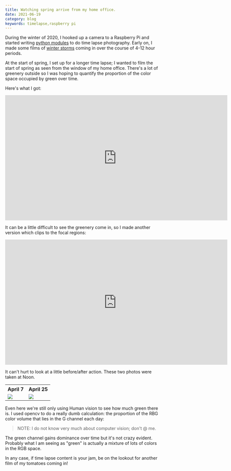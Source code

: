 ```yaml
---
title: Watching spring arrive from my home office.
date: 2021-06-19
category: blog
keywords: timelapse,raspberry pi
---
```


During the winter of 2020, I hooked up a camera to a Raspberry Pi and started writing [python modules](https://github.com/nolanbconaway/rpi-camera) to do time lapse photography. Early on, I made some films of [winter storms](https://www.youtube.com/watch?v=8ykslLDXHdA) coming in over the course of 4-12 hour periods.

At the start of spring, I set up for a longer time lapse; I wanted to film the start of spring as seen from the window of my home office. There's a lot of greenery outside so I was hoping to quantify the proportion of the color space occupied by green over time.

Here's what I got:

<iframe width="720" height="405" src="https://www.youtube.com/embed/TQsMR8QJxsw" title="YouTube video player" frameborder="0" allow="accelerometer; autoplay; clipboard-write; encrypted-media; gyroscope; picture-in-picture" allowfullscreen></iframe>

It can be a little difficult to see the greenery come in, so I made another version which clips to the focal regions:

<iframe width="720" height="405" src="https://www.youtube.com/embed/S1OscbAJsFM" title="YouTube video player" frameborder="0" allow="accelerometer; autoplay; clipboard-write; encrypted-media; gyroscope; picture-in-picture" allowfullscreen></iframe>

It can't hurt to look at a little before/after action. These two photos were taken at Noon.

<table style=>
<tr>
<th>April 7</th><th>April 25</th>
</tr>
<tr>
<td><img src={attach}2021-04-07.jpg></td>
<td><img src={attach}2021-04-25.jpg></td>
</tr>
</table>

Even here we're still only using Human vision to see how much green there is. I used opencv to do a really dumb calculation: the proportion of the RBG color volume that lies in the G channel each day:

<object type="image/svg+xml" data="{attach}timeline.svg"></object>

> NOTE: I do not know very much about computer vision; don't @ me.

The green channel gains dominance over time but it's not crazy evident. Probably what I am seeing as "green" is actually a mixture of lots of colors in the RGB space. 

In any case, if time lapse content is your jam, be on the lookout for another film of my tomatoes coming in!